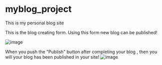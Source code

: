 # myblog_project
This is my personal blog site

This is the blog creating form. Using this form new blog can be published!

![image](https://user-images.githubusercontent.com/39822204/215561750-7e79d19e-1864-4974-b504-9ca7fc57d66f.png)

When you push the "Publish" button after completing your blog , then you will your blog has been published in your site!
![image](https://user-images.githubusercontent.com/39822204/215564673-fbb83baa-7209-409e-a4bb-cb7952e69ed0.png)



